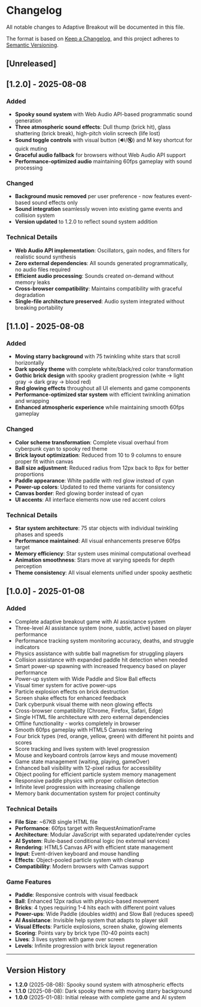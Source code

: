 # Changelog

All notable changes to Adaptive Breakout will be documented in this file.

The format is based on [Keep a Changelog](https://keepachangelog.com/en/1.0.0/),
and this project adheres to [Semantic Versioning](https://semver.org/spec/v2.0.0.html).

## [Unreleased]

## [1.2.0] - 2025-08-08

### Added
- **Spooky sound system** with Web Audio API-based programmatic sound generation
- **Three atmospheric sound effects**: Dull thump (brick hit), glass shattering (brick break), high-pitch violin screech (life lost)
- **Sound toggle controls** with visual button (🔊/🔇) and M key shortcut for quick muting
- **Graceful audio fallback** for browsers without Web Audio API support
- **Performance-optimized audio** maintaining 60fps gameplay with sound processing

### Changed
- **Background music removed** per user preference - now features event-based sound effects only
- **Sound integration** seamlessly woven into existing game events and collision system
- **Version updated** to 1.2.0 to reflect sound system addition

### Technical Details
- **Web Audio API implementation**: Oscillators, gain nodes, and filters for realistic sound synthesis
- **Zero external dependencies**: All sounds generated programmatically, no audio files required
- **Efficient audio processing**: Sounds created on-demand without memory leaks
- **Cross-browser compatibility**: Maintains compatibility with graceful degradation
- **Single-file architecture preserved**: Audio system integrated without breaking portability

## [1.1.0] - 2025-08-08

### Added
- **Moving starry background** with 75 twinkling white stars that scroll horizontally
- **Dark spooky theme** with complete white/black/red color transformation
- **Gothic brick design** with spooky gradient progression (white → light gray → dark gray → blood red)
- **Red glowing effects** throughout all UI elements and game components
- **Performance-optimized star system** with efficient twinkling animation and wrapping
- **Enhanced atmospheric experience** while maintaining smooth 60fps gameplay

### Changed
- **Color scheme transformation**: Complete visual overhaul from cyberpunk cyan to spooky red theme
- **Brick layout optimization**: Reduced from 10 to 9 columns to ensure proper fit within canvas
- **Ball size adjustment**: Reduced radius from 12px back to 8px for better proportions
- **Paddle appearance**: White paddle with red glow instead of cyan
- **Power-up colors**: Updated to red theme variants for consistency
- **Canvas border**: Red glowing border instead of cyan
- **UI accents**: All interface elements now use red accent colors

### Technical Details
- **Star system architecture**: 75 star objects with individual twinkling phases and speeds
- **Performance maintained**: All visual enhancements preserve 60fps target
- **Memory efficiency**: Star system uses minimal computational overhead
- **Animation smoothness**: Stars move at varying speeds for depth perception
- **Theme consistency**: All visual elements unified under spooky aesthetic

## [1.0.0] - 2025-01-08

### Added
- Complete adaptive breakout game with AI assistance system
- Three-level AI assistance system (none, subtle, active) based on player performance
- Performance tracking system monitoring accuracy, deaths, and struggle indicators
- Physics assistance with subtle ball magnetism for struggling players
- Collision assistance with expanded paddle hit detection when needed
- Smart power-up spawning with increased frequency based on player performance
- Power-up system with Wide Paddle and Slow Ball effects
- Visual timer system for active power-ups
- Particle explosion effects on brick destruction
- Screen shake effects for enhanced feedback
- Dark cyberpunk visual theme with neon glowing effects
- Cross-browser compatibility (Chrome, Firefox, Safari, Edge)
- Single HTML file architecture with zero external dependencies
- Offline functionality - works completely in browser
- Smooth 60fps gameplay with HTML5 Canvas rendering
- Four brick types (red, orange, yellow, green) with different hit points and scores
- Score tracking and lives system with level progression
- Mouse and keyboard controls (arrow keys and mouse movement)
- Game state management (waiting, playing, gameOver)
- Enhanced ball visibility with 12-pixel radius for accessibility
- Object pooling for efficient particle system memory management
- Responsive paddle physics with proper collision detection
- Infinite level progression with increasing challenge
- Memory bank documentation system for project continuity

### Technical Details
- **File Size**: ~67KB single HTML file
- **Performance**: 60fps target with RequestAnimationFrame
- **Architecture**: Modular JavaScript with separated update/render cycles
- **AI System**: Rule-based conditional logic (no external services)
- **Rendering**: HTML5 Canvas API with efficient state management
- **Input**: Event-driven keyboard and mouse handling
- **Effects**: Object-pooled particle system with cleanup
- **Compatibility**: Modern browsers with Canvas support

### Game Features
- **Paddle**: Responsive controls with visual feedback
- **Ball**: Enhanced 12px radius with physics-based movement
- **Bricks**: 4 types requiring 1-4 hits each with different point values
- **Power-ups**: Wide Paddle (doubles width) and Slow Ball (reduces speed)
- **AI Assistance**: Invisible help system that adapts to player skill
- **Visual Effects**: Particle explosions, screen shake, glowing elements
- **Scoring**: Points vary by brick type (10-40 points each)
- **Lives**: 3 lives system with game over screen
- **Levels**: Infinite progression with brick layout regeneration

---

## Version History

- **1.2.0** (2025-08-08): Spooky sound system with atmospheric effects
- **1.1.0** (2025-08-08): Dark spooky theme with moving starry background
- **1.0.0** (2025-01-08): Initial release with complete game and AI system
